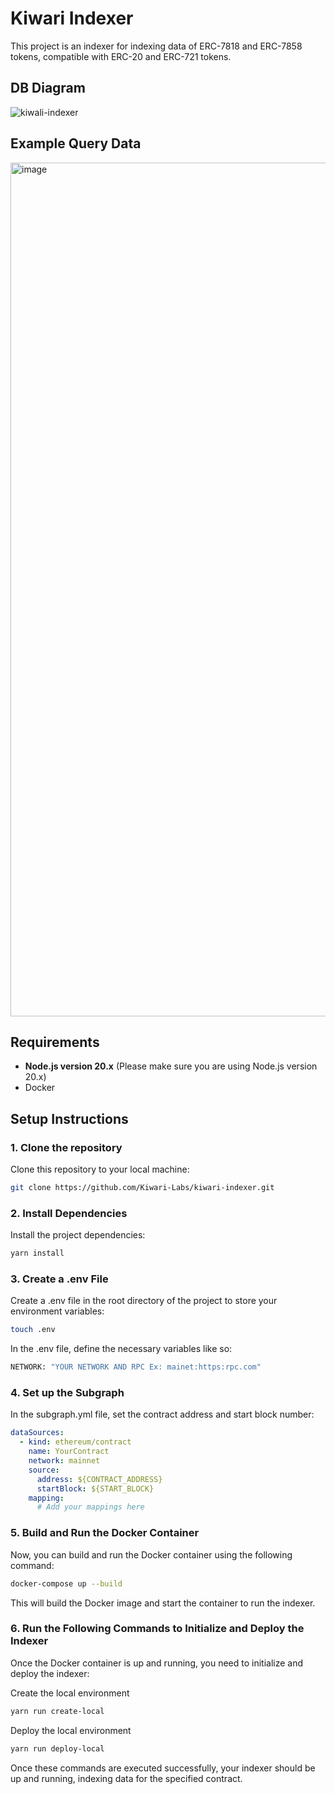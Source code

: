 # Kiwari Indexer
This project is an indexer for indexing data of ERC-7818 and ERC-7858 tokens, compatible with ERC-20 and ERC-721 tokens.

## DB Diagram
![kiwali-indexer](https://github.com/user-attachments/assets/21a1600b-62a5-4a32-9e8f-2d703c1bbacb)

## Example Query Data
<img width="1366" alt="image" src="https://github.com/user-attachments/assets/2fde928f-2b8e-496f-bd37-264c9e182871" />

## Requirements

- **Node.js version 20.x** (Please make sure you are using Node.js version 20.x)
- Docker

## Setup Instructions

### 1. Clone the repository

Clone this repository to your local machine:

```bash
git clone https://github.com/Kiwari-Labs/kiwari-indexer.git
```

### 2. Install Dependencies

Install the project dependencies:

```bash
yarn install
```

### 3. Create a .env File

Create a .env file in the root directory of the project to store your environment variables:

```bash
touch .env
```


In the .env file, define the necessary variables like so:

```bash
NETWORK: "YOUR NETWORK AND RPC Ex: mainet:https:rpc.com"
```

### 4. Set up the Subgraph

In the subgraph.yml file, set the contract address and start block number:

```yaml
dataSources:
  - kind: ethereum/contract
    name: YourContract
    network: mainnet
    source:
      address: ${CONTRACT_ADDRESS}
      startBlock: ${START_BLOCK}
    mapping:
      # Add your mappings here
```

### 5. Build and Run the Docker Container

Now, you can build and run the Docker container using the following command:

```bash
docker-compose up --build
```
This will build the Docker image and start the container to run the indexer.

### 6. Run the Following Commands to Initialize and Deploy the Indexer
Once the Docker container is up and running, you need to initialize and deploy the indexer:

Create the local environment

```bash
yarn run create-local
```

Deploy the local environment

```bash
yarn run deploy-local
```
Once these commands are executed successfully, your indexer should be up and running, indexing data for the specified contract.




